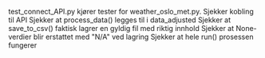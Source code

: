 test_connect_API.py kjører tester for weather_oslo_met.py. 
    Sjekker kobling til API
    Sjekker at process_data() legges til i data_adjusted
    Sjekker at save_to_csv() faktisk lagrer en gyldig fil med riktig innhold
    Sjekker at None-verdier blir erstattet med "N/A" ved lagring
    Sjekker at hele run() prosessen fungerer
